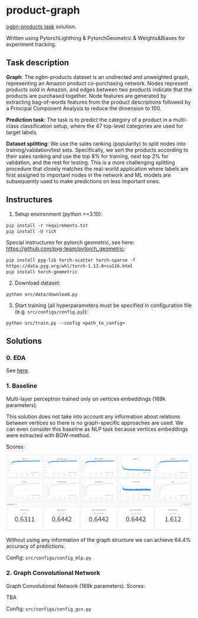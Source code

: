 # product-graph


[ogbn-products task](https://ogb.stanford.edu/docs/nodeprop/#ogbn-products) solution.

Written using PytorchLighthing & PytorchGeometric & Weights&Biases for experiment tracking.



## Task description

**Graph**: The ogbn-products dataset is an undirected and unweighted graph, representing an Amazon product co-purchasing network. Nodes represent products sold in Amazon, and edges between two products indicate that the products are purchased together. Node features are generated by extracting bag-of-words features from the product descriptions followed by a Principal Component Analysis to reduce the dimension to 100.

**Prediction task**: The task is to predict the category of a product in a multi-class classification setup, where the 47 top-level categories are used for target labels.

**Dataset splitting**: We use the sales ranking (popularity) to split nodes into training/validation/test sets. Specifically, we sort the products according to their sales ranking and use the top 8% for training, next top 2% for validation, and the rest for testing. This is a more challenging splitting procedure that closely matches the real-world application where labels are first assigned to important nodes in the network and ML models are subsequently used to make predictions on less important ones.


## Instructures

1. Setup environment (python >=3.10):

```
pip install -r requirements.txt
pip install -U rich

```

Special instructures for pytorch geometric, see here: https://github.com/pyg-team/pytorch_geometric:
```
pip install pyg-lib torch-scatter torch-sparse -f https://data.pyg.org/whl/torch-1.13.0+cu116.html
pip install torch-geometric

```

2. Download dataset:

```
python src/data/download.py
```

3. Start training (all hyperparameters must be specified in configuration file (e.g. `src/configs/config.py`)):

```
python src/train.py --config <path_to_config>
```


## Solutions

### 0. EDA

See [here](notebooks/eda.ipynb).


### 1. Baseline

Multi-layer perceptron trained only on vertices embeddings (169k parameters).

This solution does not take into account any information about relations between vertices so there is no graph-specific approaches are used. We can even consider this baseline as NLP task because vertices embeddings were extracted with BOW-method.

Scores:

![mlp_metrics](images/mlp-metrics.png)

Without using any information of the graph structure we can achieve 64.4% accuracy of predictions.

Config: `src/configs/config_mlp.py`


### 2. Graph Convolutional Network

Graph Convolutional Network (169k parameters). Scores:

TBA


Config: `src/configs/config_gcn.py`